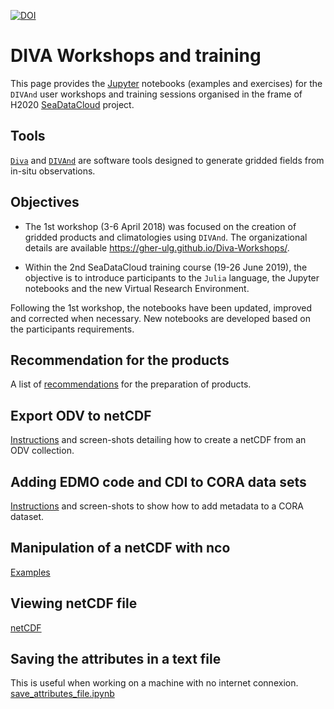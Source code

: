[![DOI](https://zenodo.org/badge/108153788.svg)](https://zenodo.org/badge/latestdoi/108153788)

# DIVA Workshops and training

This page provides the [Jupyter](https://jupyter.org/) notebooks (examples and exercises) for the `DIVAnd` user workshops and training sessions organised in the frame of H2020 [SeaDataCloud](https://www.seadatanet.org/) project.     

## Tools

[`Diva`](https://github.com/gher-ulg/DIVA) and [`DIVAnd`](https://github.com/gher-ulg/divand.jl) are software tools designed to generate gridded fields from in-situ observations.

## Objectives

* The 1st workshop (3-6 April 2018) was focused on the creation of gridded products and climatologies using `DIVAnd`. The organizational details are available https://gher-ulg.github.io/Diva-Workshops/.

* Within the 2nd SeaDataCloud training course (19-26 June 2019), the objective is to introduce participants to the `Julia` language, the Jupyter notebooks and the new Virtual Research Environment.

Following the 1st workshop, the notebooks have been updated, improved and corrected when necessary. New notebooks are developed based on the participants requirements.

## Recommendation for the products

A list of [recommendations](climato_recommendation.md) for the preparation of products.

## Export ODV to netCDF

[Instructions](ODV_netCDF_export.md) and screen-shots detailing how to create a netCDF
from an ODV collection.

## Adding EDMO code and CDI to CORA data sets

[Instructions](ODV_EDMO_CDI.md) and screen-shots to show how to add metadata to a CORA
dataset.

## Manipulation of a netCDF with nco

[Examples](cutting_netcdf.md)

## Viewing netCDF file

[netCDF](netCDV_viewing.md)

## Saving the attributes in a text file

This is useful when working on a machine with no internet connexion.
[save_attributes_file.ipynb](notebooks/postprocessing/save_attributes_file.ipynb)
